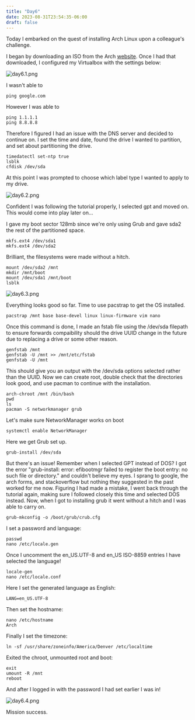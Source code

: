 ```yaml
---
title: "Day6"
date: 2023-08-31T23:54:35-06:00
draft: false
---
```

Today I embarked on the quest of installing Arch Linux upon a colleague's challenge.

I began by downloading an ISO from the Arch [website](https://archlinux.org/). Once I had that downloaded, I configured my Virtualbox with the settings below:

![day6.1.png](/photos/day6/day6.1.png)

I wasn't able to 
 
```
ping google.com
```

However I was able to 
```
ping 1.1.1.1
ping 8.8.8.8
```

Therefore I figured I had an issue with the DNS server and decided to continue on. I set the time and date, found the drive I wanted to partition, and set about partitioning the drive.

```
timedatectl set-ntp true
lsblk
cfdisk /dev/sda
```
At this point I was prompted to choose which label type I wanted to apply to my drive. 

![day6.2.png](/photos/day6/day6.2.png)

Confident I was following the tutorial properly, I selected gpt and moved on. This would come into play later on...

I gave my boot sector 128mb since we're only using Grub and gave sda2 the rest of the partitioned space. 

```
mkfs.ext4 /dev/sda1
mkfs.ext4 /dev/sda2
```

Brilliant, the filesystems were made without a hitch.

```
mount /dev/sda2 /mnt
mkdir /mnt/boot
mount /dev/sda1 /mnt/boot
lsblk
```
![day6.3.png](/photos/day6/day6.3.png)

Everything looks good so far. Time to use pacstrap to get the OS installed.

```
pacstrap /mnt base base-devel linux linux-firmware vim nano
```

Once this command is done, I made an fstab file using the /dev/sda filepath to ensure forwards compaibility should the drive UUID change in the future due to replacing a drive or some other reason.

```
genfstab /mnt
genfstab -U /mnt >> /mnt/etc/fstab
genfstab -U /mnt
```

This should give you an output with the /dev/sda options selected rather than the UUID. Now we can create root, double check that the directories look good, and use pacman to continue with the installation.

```
arch-chroot /mnt /bin/bash
pwd
ls
pacman -S networkmanager grub
```
 
Let's make sure NetworkManager works on boot

```
systemctl enable NetworkManager
```

Here we get Grub set up. 

```
grub-install /dev/sda
```

But there's an issue! Remember when I selected GPT instead of DOS? I got the error "grub-install: error: efibootmgr failed to register the boot entry: no such file or directory." and couldn't believe my eyes. I sprang to google, the arch forms, and stackoverflow but nothing they suggested in the past worked for me now. Figuring I had made a mistake, I went back through the tutorial again, making sure I followed closely this time and selected DOS instead. Now, when I got to installing grub it went without a hitch and I was able to carry on.

```
grub-mkconfig -o /boot/grub/crub.cfg
```

I set a password and language: 

```
passwd
nano /etc/locale.gen
```

Once I uncomment the en_US.UTF-8 and en_US ISO-8859 entries I have selected the language!

```
locale-gen
nano /etc/locale.conf
```

Here I set the generated language as English: 

```
LANG=en_US.UTF-8
```

Then set the hostname: 

```
nano /etc/hostname
Arch
```

Finally I set the timezone: 

```
ln -sf /usr/share/zoneinfo/America/Denver /etc/localtime
```

Exited the chroot, unmounted root and boot:

```
exit
umount -R /mnt
reboot
```

And after I logged in with the password I had set earlier I was in!

![day6.4.png](/photos/day6/day6.4.png)

Mission success.

